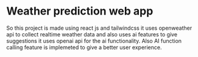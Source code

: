 # Weather prediction web app

So this project is made using react js and tailwindcss 
it uses openweather api to collect realtime weather data and also uses ai features to give suggestions 
it uses openai api for the ai functionality.
Also AI function calling feature is implemeted to give a better user experience.
